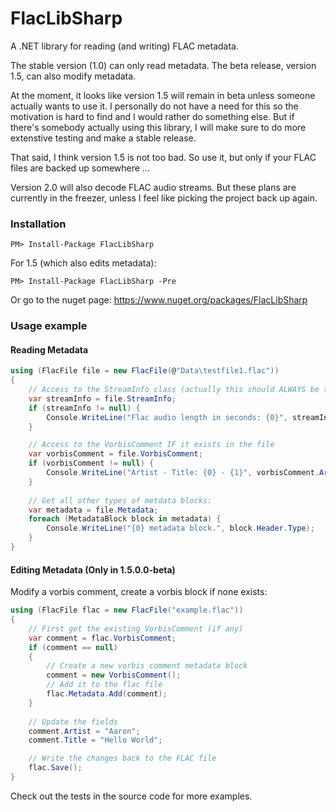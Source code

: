 # FlacLibSharp

A .NET library for reading (and writing) FLAC metadata.

The stable version (1.0) can only read metadata. The beta release, version 1.5, can also modify metadata.

At the moment, it looks like version 1.5 will remain in beta unless someone actually wants to use it. I personally do not have a need for this so the motivation is hard to find and I would rather do something else. But if there's somebody actually using this library, I will make sure to do more extenstive testing and make a stable release.

That said, I think version 1.5 is not too bad. So use it, but only if your FLAC files are backed up somewhere ...

Version 2.0 will also decode FLAC audio streams. But these plans are currently in the freezer, unless I feel like picking the project back up again.

### Installation

    PM> Install-Package FlacLibSharp

For 1.5 (which also edits metadata):

    PM> Install-Package FlacLibSharp -Pre

Or go to the nuget page: https://www.nuget.org/packages/FlacLibSharp

### Usage example

#### Reading Metadata

```csharp
using (FlacFile file = new FlacFile(@"Data\testfile1.flac"))
{
    // Access to the StreamInfo class (actually this should ALWAYS be there ...)
    var streamInfo = file.StreamInfo;
    if (streamInfo != null) {
        Console.WriteLine("Flac audio length in seconds: {0}", streamInfo.Duration);
    }

    // Access to the VorbisComment IF it exists in the file
    var vorbisComment = file.VorbisComment;
    if (vorbisComment != null) {
        Console.WriteLine("Artist - Title: {0} - {1}", vorbisComment.Artist, vorbisComment.Title);
    }
    
    // Get all other types of metdata blocks:
    var metadata = file.Metadata;
    foreach (MetadataBlock block in metadata) {
        Console.WriteLine("{0} metadata block.", block.Header.Type);
    }
}
```

#### Editing Metadata (Only in 1.5.0.0-beta)

Modify a vorbis comment, create a vorbis block if none exists:

```csharp
using (FlacFile flac = new FlacFile("example.flac"))
{
    // First get the existing VorbisComment (if any)
    var comment = flac.VorbisComment;
    if (comment == null)
    {
        // Create a new vorbis comment metadata block
        comment = new VorbisComment();
        // Add it to the flac file
        flac.Metadata.Add(comment);
    }
    
    // Update the fields
    comment.Artist = "Aaron";
    comment.Title = "Hello World";

    // Write the changes back to the FLAC file
    flac.Save();
}
```

Check out the tests in the source code for more examples.
